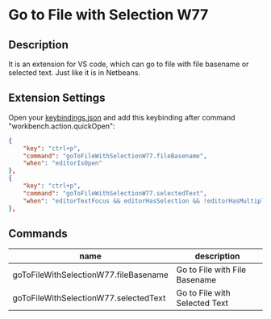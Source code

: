 # Go to File with Selection W77

## Description

It is an extension for VS code, which can go to file with file basename or selected text. Just like it is in Netbeans.

## Extension Settings

Open your [keybindings.json](https://code.visualstudio.com/docs/getstarted/keybindings#_advanced-customization) and add this keybinding after command "workbench.action.quickOpen":

```json
{
    "key": "ctrl+p",
    "command": "goToFileWithSelectionW77.fileBasename",
    "when": "editorIsOpen"
},
{
    "key": "ctrl+p",
    "command": "goToFileWithSelectionW77.selectedText",
    "when": "editorTextFocus && editorHasSelection && !editorHasMultipleSelections"
},
```

## Commands
| name | description |
| - | - |
goToFileWithSelectionW77.fileBasename | Go to File with File Basename
goToFileWithSelectionW77.selectedText | Go to File with Selected Text
